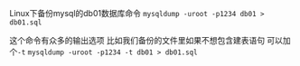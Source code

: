 Linux下备份mysql的db01数据库命令
`mysqldump -uroot -p1234 db01 > db01.sql` 

这个命令有众多的输出选项 比如我们备份的文件里如果不想包含建表语句 可以加个`-t`
`mysqldump -uroot -p1234 -t db01 > db01.sql` 